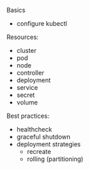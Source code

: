 Basics
- configure kubectl

Resources:
- cluster
- pod
- node
- controller
- deployment
- service
- secret
- volume

Best practices:
- healthcheck
- graceful shutdown
- deployment strategies
  - recreate
  - rolling (partitioning)
